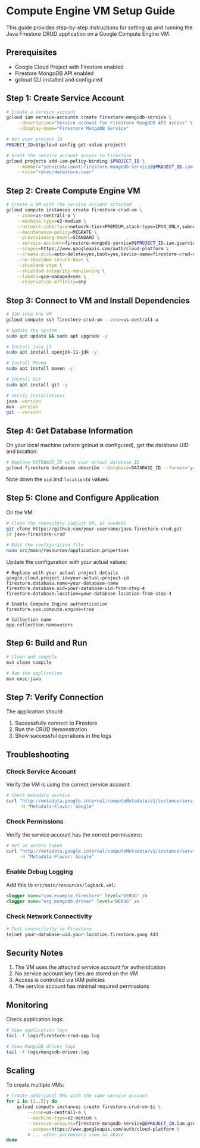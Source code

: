 # Compute Engine VM Setup Guide

This guide provides step-by-step instructions for setting up and running the Java Firestore CRUD application on a Google Compute Engine VM.

## Prerequisites

- Google Cloud Project with Firestore enabled
- Firestore MongoDB API enabled
- gcloud CLI installed and configured

## Step 1: Create Service Account

```bash
# Create a service account
gcloud iam service-accounts create firestore-mongodb-service \
    --description="Service account for Firestore MongoDB API access" \
    --display-name="Firestore MongoDB Service"

# Get your project ID
PROJECT_ID=$(gcloud config get-value project)

# Grant the service account access to Firestore
gcloud projects add-iam-policy-binding $PROJECT_ID \
    --member="serviceAccount:firestore-mongodb-service@$PROJECT_ID.iam.gserviceaccount.com" \
    --role="roles/datastore.user"
```

## Step 2: Create Compute Engine VM

```bash
# Create a VM with the service account attached
gcloud compute instances create firestore-crud-vm \
    --zone=us-central1-a \
    --machine-type=e2-medium \
    --network-interface=network-tier=PREMIUM,stack-type=IPV4_ONLY,subnet=default \
    --maintenance-policy=MIGRATE \
    --provisioning-model=STANDARD \
    --service-account=firestore-mongodb-service@$PROJECT_ID.iam.gserviceaccount.com \
    --scopes=https://www.googleapis.com/auth/cloud-platform \
    --create-disk=auto-delete=yes,boot=yes,device-name=firestore-crud-vm,image=projects/ubuntu-os-cloud/global/images/ubuntu-2204-jammy-v20250105,mode=rw,size=20,type=projects/$PROJECT_ID/zones/us-central1-a/diskTypes/pd-balanced \
    --no-shielded-secure-boot \
    --shielded-vtpm \
    --shielded-integrity-monitoring \
    --labels=gce-managed=yes \
    --reservation-affinity=any
```

## Step 3: Connect to VM and Install Dependencies

```bash
# SSH into the VM
gcloud compute ssh firestore-crud-vm --zone=us-central1-a

# Update the system
sudo apt update && sudo apt upgrade -y

# Install Java 11
sudo apt install openjdk-11-jdk -y

# Install Maven
sudo apt install maven -y

# Install Git
sudo apt install git -y

# Verify installations
java -version
mvn -version
git --version
```

## Step 4: Get Database Information

On your local machine (where gcloud is configured), get the database UID and location:

```bash
# Replace DATABASE_ID with your actual database ID
gcloud firestore databases describe --database=DATABASE_ID --format='yaml(locationId, uid)'
```

Note down the `uid` and `locationId` values.

## Step 5: Clone and Configure Application

On the VM:

```bash
# Clone the repository (adjust URL as needed)
git clone https://github.com/your-username/java-firestore-crud.git
cd java-firestore-crud

# Edit the configuration file
nano src/main/resources/application.properties
```

Update the configuration with your actual values:

```properties
# Replace with your actual project details
google.cloud.project.id=your-actual-project-id
firestore.database.name=your-database-name
firestore.database.uid=your-database-uid-from-step-4
firestore.database.location=your-database-location-from-step-4

# Enable Compute Engine authentication
firestore.use.compute.engine=true

# Collection name
app.collection.name=users
```

## Step 6: Build and Run

```bash
# Clean and compile
mvn clean compile

# Run the application
mvn exec:java
```

## Step 7: Verify Connection

The application should:
1. Successfully connect to Firestore
2. Run the CRUD demonstration
3. Show successful operations in the logs

## Troubleshooting

### Check Service Account

Verify the VM is using the correct service account:

```bash
# Check metadata service
curl "http://metadata.google.internal/computeMetadata/v1/instance/service-accounts/default/email" \
     -H "Metadata-Flavor: Google"
```

### Check Permissions

Verify the service account has the correct permissions:

```bash
# Get an access token
curl "http://metadata.google.internal/computeMetadata/v1/instance/service-accounts/default/token" \
     -H "Metadata-Flavor: Google"
```

### Enable Debug Logging

Add this to `src/main/resources/logback.xml`:

```xml
<logger name="com.example.firestore" level="DEBUG" />
<logger name="org.mongodb.driver" level="DEBUG" />
```

### Check Network Connectivity

```bash
# Test connectivity to Firestore
telnet your-database-uid.your-location.firestore.goog 443
```

## Security Notes

1. The VM uses the attached service account for authentication
2. No service account key files are stored on the VM
3. Access is controlled via IAM policies
4. The service account has minimal required permissions

## Monitoring

Check application logs:

```bash
# View application logs
tail -f logs/firestore-crud-app.log

# View MongoDB driver logs
tail -f logs/mongodb-driver.log
```

## Scaling

To create multiple VMs:

```bash
# Create additional VMs with the same service account
for i in {2..5}; do
    gcloud compute instances create firestore-crud-vm-$i \
        --zone=us-central1-a \
        --machine-type=e2-medium \
        --service-account=firestore-mongodb-service@$PROJECT_ID.iam.gserviceaccount.com \
        --scopes=https://www.googleapis.com/auth/cloud-platform \
        # ... other parameters same as above
done
